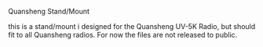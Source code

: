 Quansheng Stand/Mount

this is a stand/mount i designed for the Quansheng UV-5K Radio, but should fit to all Quansheng radios. For now the files are not released to public.
